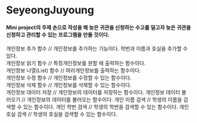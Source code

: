 # SeyeongJuyoung

#### Mini project의 주제 손으로 작성을 해 늦은 귀관을 신청하는 수고를 덜고자 늦은 귀관을 신청하고 관리할 수 있는 프로그램을 만들 것이다. 

개인정보 추가 함수   // 개인정보를 추가하는 기능이다. 학번과 이름과 호실을 추가할 수 있다.    
개인정보 읽기 함수    // 특정개인정보를 원할 때 출력하는 함수이다.    
개인정보 나열(List) 함수 // 여러개인정보를 출력하는 함수이다.    
개인정보 수정 함수  // 개인정보를 수정할 수 있는 함수이다.    
개인정보 삭제 함수   // 개인정보를 삭제할 수 있는 함수이다.   
개인정보 데이터 저장 // 개인정보의 데이터를 저장하는 함수이다.
개인정보 데이터 불러오기 // 개인정보의 데이터를 불러오는 함수이다. 
개인 이름 검색 // 학생의 이름을 검색할 수 있는 함수이다.
개인 학번 검색 // 학생의 학번을 검색할 수 있는 함수이다.
개인 호실 검색 // 학생의 호실을 검색할 수 있는 함수이다.
